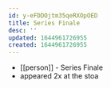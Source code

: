 ```yaml
---
id: y-eFDDOjtm35qeRXOpOED
title: Series Finale
desc: ''
updated: 1644961726955
created: 1644961726955
---
```



- [[person]] - Series Finale
- appeared 2x at the stoa
